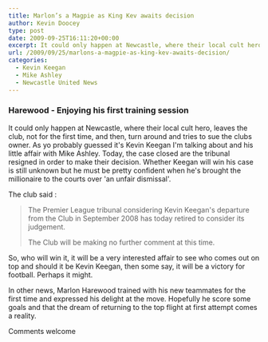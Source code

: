 ```yaml
---
title: Marlon’s a Magpie as King Kev awaits decision
author: Kevin Doocey
type: post
date: 2009-09-25T16:11:20+00:00
excerpt: It could only happen at Newcastle, where their local cult hero, leaves the club, not for the first time, and then..
url: /2009/09/25/marlons-a-magpie-as-king-kev-awaits-decision/
categories:
  - Kevin Keegan
  - Mike Ashley
  - Newcastle United News
---
```


### Harewood - Enjoying his first training session

It could only happen at Newcastle, where their local cult hero, leaves the club, not for the first time, and then, turn around and tries to sue the clubs owner. As yo probably guessed it's Kevin Keegan I'm talking about and his little affair with Mike Ashley. Today, the case closed are the tribunal resigned in order to make their decision. Whether Keegan will win his case is still unknown but he must be pretty confident when he's brought the millionaire to the courts over 'an unfair dismissal'.

The club said :

> The Premier League tribunal considering Kevin Keegan's departure from the Club in September 2008 has today retired to consider its judgement.
>
> The Club will be making no further comment at this time.

So, who will win it, it will be a very interested affair to see who comes out on top and should it be Kevin Keegan, then some say, it will be a victory for football. Perhaps it might.

In other news, Marlon Harewood trained with his new teammates for the first time and expressed his delight at the move. Hopefully he score some goals and that the dream of returning to the top flight at first attempt comes a reality.

Comments welcome
